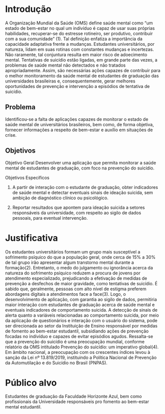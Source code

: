 # Introdução

A Organização Mundial da Saúde (OMS) define saúde mental como “um estado de bem-estar no qual um indivíduo é capaz de usar suas próprias habilidades, recuperar-se do estresse rotineiro, ser produtivo, contribuir com a sua comunidade” (1). Tal definição enfatiza a importância da capacidade adaptativa frente a mudanças. 
Estudantes universitários, por natureza, lidam em suas rotinas com constantes mudanças e incertezas. Não raramente, tal conjuntura resulta em maior risco de adoecimento mental. 
Tentativas de suicídio estão ligadas, em grande parte das vezes, a problemas de saúde mental não detectados e não tratados apropriadamente.
Assim, são necessárias ações capazes de contribuir para o melhor monitoramento da saúde mental de estudantes de graduação das universidades brasileiras e, consequentemente, gerar melhores oportunidades de prevenção e intervenção a episódios de tentativa de suicídio.

## Problema

Identificou-se a falta de aplicações capazes de monitorar o estado de saúde mental de universitários brasileiros, bem como, de forma objetiva, fornecer informações a respeito de bem-estar e auxílio em situações de crise. 
	

## Objetivos

Objetivo Geral
Desenvolver uma aplicação que permita monitorar a saúde mental de estudantes de graduação, com foco na prevenção do suicídio.

Objetivos Específicos

1. A partir de interação com o estudante de graduação, obter indicadores de saúde mental e detectar eventuais sinais de ideação suicida, sem ambição de diagnóstico clínico ou psicológico.

2. Reportar resultados que apontem para ideação suicida a setores responsáveis da universidade, com respeito ao sigilo de dados pessoais, para eventual intervenção.

   
# Justificativa
	 
Os estudantes universitários formam um grupo mais susceptível a sofrimento psíquico  do que a população geral, onde cerca de 15% a 30% de tal grupo irão apresentar algum transtorno mental durante a formação(2).
Entretanto, o medo do julgamento ou ignorância acerca da natureza do sofrimento psíquico reduzem a procura de jovens por atendimento especializado, prejudicando a efetivação de medidas de prevenção a desfechos de maior gravidade, como tentativas de suicídio.
É sabido que, geralmente, pessoas com alto nível de estigma preferem abordagens digitais a atendimentos face a face(3). Logo, o desenvolvimento de aplicação, com garantia ao sigilo de dados, permitiria maior interação com estudantes de graduação acerca de saúde mental e eventuais indicadores de comportamento suicida.
A detecção de sinais de alerta quanto a variáveis relacionadas ao comportamento suicida, por meio da aplicação de questionários e interação com o usuário do sistema, pode ser direcionada ao setor da Instituição de Ensino responsável por medidas de fomento ao bem-estar estudantil, subsidiando ações de prevenção focadas no indivíduo e capazes de evitar episódios agudos.
Ressalta-se que a prevenção do suicídio é uma preocupação mundial, conforme relatório da OMS intitulado Prevenção do suicídio: um imperativo global(4). Em âmbito nacional, a preocupação com os crescentes índices levou à sanção da Lei nº 13.819/2019, instituindo a Política Nacional de Prevenção da Automutilação e do Suicídio no Brasil (PNPAS).

# Público alvo
Estudantes de graduação da Faculdade Horizonte Azul, bem como profissionais da Universidade responsáveis pro fomento ao bem-estar mental estudantil.


